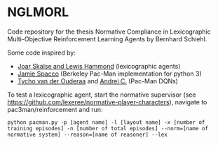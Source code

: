 # NGLMORL
Code repository for the thesis Normative Compliance in Lexicographic Multi-Objective Reinforcement Learning Agents by Bernhard Schiehl.

Some code inspired by:
* [Joar Skalse and Lewis Hammond](https://github.com/lrhammond/lmorl) (lexicographic agents)
* [Jamie Spacco](https://github.com/jspacco/pac3man) (Berkeley Pac-Man implementation for python 3)
* [Tycho van der Ouderaa](https://github.com/tychovdo/PacmanDQN) and [Andrei C.](https://github.com/applied-ai-collective/Pacman-Deep-Q-Network) (Pac-Man DQNs)

To test a lexicographic agent, start the normative supervisor (see https://github.com/lexeree/normative-player-characters), navigate to pac3man/reinforcement and run:

`python pacman.py -p [agent name] -l [layout name] -x [number of training episodes] -n [number of total episodes] --norm=[name of normative system] --reason=[name of reasoner] --lex`

